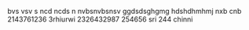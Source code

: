 bvs vsv s
ncd ncds n
nvbsnvbsnsv
ggdsdsghgmg
hdshdhmhmj
nxb cnb
2143761236
3rhiurwi
2326432987
254656
sri
244
chinni
